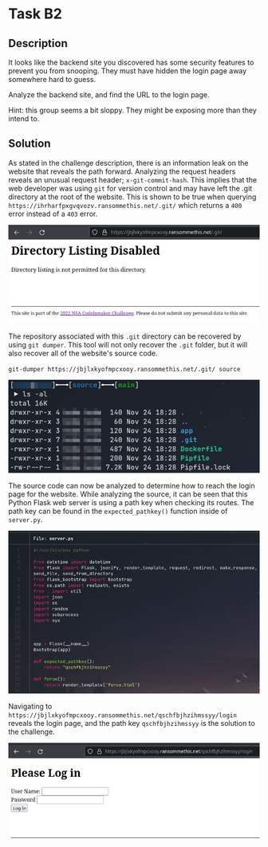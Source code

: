 # Task B2

## Description

It looks like the backend site you discovered has some security features to prevent you from snooping. They must have hidden the login page away somewhere hard to guess.

Analyze the backend site, and find the URL to the login page.

Hint: this group seems a bit sloppy. They might be exposing more than they intend to.

## Solution 

As stated in the challenge description, there is an information leak on the website that reveals the path forward. Analyzing the request headers reveals an unusual request header; `x-git-commit-hash`. This implies that the web developer was using `git` for version control and may have left the .git directory at the root of the website. This is shown to be true when querying `https://ihrharfpxgvqvozv.ransommethis.net/.git/` which returns a `400` error instead of a `403` error.

![](./img/400error.png)

The repository associated with this `.git` directory can be recovered by using `git dumper`. This tool will not only recover the `.git` folder, but it will also recover all of the website's source code.

`git-dumper https://jbjlxkyofmpcxooy.ransommethis.net/.git/ source`

![](./img/gitdump.png)

The source code can now be analyzed to determine how to reach the login page for the website. While analyzing the source, it can be seen that this Python Flask web server is using a path key when checking its routes. The path key can be found in the `expected_pathkey()` function inside of `server.py`. 

![](./img/source.png)

Navigating to `https://jbjlxkyofmpcxooy.ransommethis.net/qschfbjhzihmssyy/login` reveals the login page, and the path key `qschfbjhzihmssyy` is the solution to the challenge.

![](./img/login.png)

